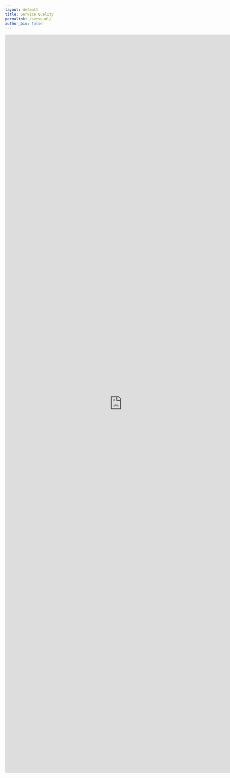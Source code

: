```yaml
---
layout: default
title: Service Quality
permalink: /servqual/
author_bio: false
--- 
```


<center><iframe src="https://docs.google.com/forms/d/e/1FAIpQLSd_LKkT-v8f0HmnA2MXd80YWzhAjceOtYiF73bjVVgwj7J73Q/viewform?embedded=true" width="760" height="2400" frameborder="0" marginheight="0" marginwidth="0">Loading...</iframe></center>
